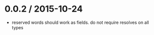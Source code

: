 
0.0.2 / 2015-10-24
==================

  * reserved words should work as fields. do not require resolves on all types
